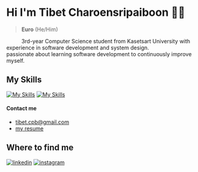 <h1>Hi I'm Tibet Charoensripaiboon 🙋🏻</h1>

> <b>Euro</b> (He/Him)

<p>
&nbsp;&nbsp;&nbsp;&nbsp;&nbsp;&nbsp;&nbsp;&nbsp;&nbsp;
3rd-year Computer Science student from Kasetsart University with experience in software development and system design.<br>
passionate about learning software development to continuously improve myself.
</p>
<h2>My Skills</h2>

[![My Skills](https://skillicons.dev/icons?i=js,html,css,go)](https://skillicons.dev)
[![My Skills](https://skillicons.dev/icons?i=py,java,nextjs,flutter,mysql,postgres,aws,figma,postman&theme=light)](https://skillicons.dev)

<h4>Contact me</h4>
<ul>
<li><a target="_blank" href="">tibet.cpb@gmail.com </a></li>
<li><a target="_blank" href="https://www.canva.com/design/DAGVQcFVegw/vkGCsz3xFgGrx4fCmtNXag/view?utm_content=DAGVQcFVegw&utm_campaign=designshare&utm_medium=link2&utm_source=uniquelinks&utlId=hfb5307549f">my resume </a></li>
  
</ul>

  
<h2>Where to find me</h2>
<p><a target="_blank" href="https://www.linkedin.com/in/Tibet Charoensripaiboon" style="display: inline-block;"><img src="https://img.shields.io/badge/linkedin-logo?style=for-the-badge&logo=linkedin&logoColor=white&color=%230a77b6" alt="linkedin" /></a>
<a target="_blank" href="https://www.instagram.com/aeuroo" style="display: inline-block;"><img src="https://img.shields.io/badge/instagram-logo?style=for-the-badge&logo=instagram&logoColor=white&color=%23F35369" alt="instagram" /></a></p>

